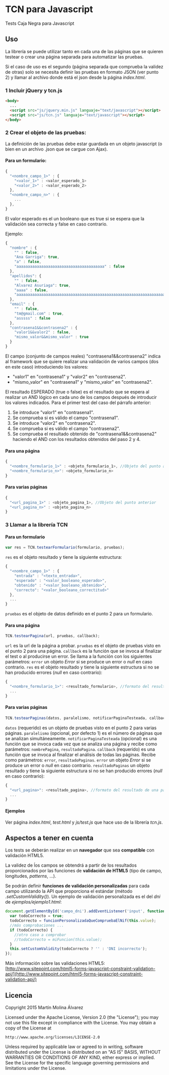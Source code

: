 # TCN para Javascript
Tests Caja Negra para Javascript

## Uso
La librería se puede utilizar tanto en cada una de las páginas que se quieren testear o crear una página separada para automatizar las pruebas.

Si el caso de uso es el segundo (página separada que comprueba la validez de otras) solo se necesita definir las pruebas en formato JSON (ver punto 2) y llamar al archivo donde está el json desde la página *index.html*.

### 1 Incluir jQuery y tcn.js
```html
<body>
  ...
  <script src="js/jquery.min.js" languaje="text/javascript"></script>
  <script src="js/tcn.js" languaje="text/javascript"></script>
</body>  
```

### 2 Crear el objeto de las pruebas:
La definición de las pruebas debe estar guardada en un objeto javascript (o bien en un archivo .json que se cargue con Ajax).

#### Para un formulario:
```javascript
{
  "<nombre_campo_1>" : {
    "<valor_1>" : <valor_esperado_1>
    "<valor_2>" : <valor_esperado_2>
  },
  "<nombre_campo_n>" : {
    ...
  },
}
```

El valor esperado es el un booleano que es true si se espera que la validación sea correcta y false en caso contrario.

Ejemplo:
```javascript
{
  "nombre" : {
    "" : false,
    "Ana Garriga": true,
    "a" : false,
    "aaaaaaaaaaaaaaaaaaaaaaaaaaaaaaaaaaaaaaa" : false
  },
  "apellidos": {
    "" : false,
    "Alvarez Asuriaga": true,
    "aaaa" : false,
    "aaaaaaaaaaaaaaaaaaaaaaaaaaaaaaaaaaaaaaaaaaaaaaaaaaaaaaaaaaaaaaaaaaaaaaaaaaaaaa" : false
  },
  "email" : {
    "" : false,
    "tm@gmail.com" : true,
    "asssss" : false
  },
  "contrasena1&&contrasena2" : {
    "valor1&&valor2" : false,
    "mismo_valor&&mismo_valor" : true
  }
}
```
El campo (conjunto de campos reales) "contrasena1&&contrasena2" indica al framework que se quiere realizar una validación de varios campos (dos en este caso) introduciendo los valores:

- "valor1" en "contrasena1" y "valor2" en "contrasena2".
- "mismo_valor" en "contrasena1" y "mismo_valor" en "contrasena2".

El resultado ESPERADO (true o false) es el resultado que se espera al realizar un AND lógico en cada uno de los campos después de introducir los valores indicados. Para el primer test del caso del párrafo anterior:

1. Se introduce "valor1" en "contrasena1".
2. Se comprueba si es válido el campo "contrasena1".
3. Se introduce "valor2" en "contrasena2".
4. Se comprueba si es válido el campo "contrasena2".
5. Se comprueba el resultado obtenido de "contrasena1&&contrasena2" haciendo el AND con los resultados obtenidos del paso 2 y 4.

#### Para una página
```javascript
{
  "<nombre_formulario_1>" : <objeto_formulario_1>, //Objeto del punto anterior
  "<nombre_formulario_n>": <objeto_formulario_n>
}
```

#### Para varias páginas
```javascript
{
  "<url_pagina_1>" : <objeto_pagina_1>, //Objeto del punto anterior
  "<url_pagina_n>" : <objeto_pagina_n>
}
```

### 3 Llamar a la librería TCN
#### Para un formulario
```javascript
var res = TCN.testearFormulario(formulario, pruebas);
```
`res` es el objeto resultado y tiene la siguiente estructura:
```javascript
{
  "<nombre_campo_1>" : {
    "entrada" : "<texto_entrada>",
    "esperado" : "<valor_booleano_esperado>",
    "obtenido" : "<valor_booleano_obtenido>",
    "correcto": "<valor_booleano_correctitud>"
  },
  ...
}
```

`pruebas` es el objeto de datos definido en el punto 2 para un formulario.

#### Para una página
```javascript
TCN.testearPagina(url, pruebas, callback);
```
`url` es la url de la página a probar.
`pruebas` es el objeto de pruebas visto en el punto 2 para una página.
`callback` es la función que se invoca al finalizar el test o al producirse un error. Se llama a la función con los siguientes parámetros:
`error` un objeto *Error* si se produce un error o *null* en caso contrario.
`res` es el objeto resultado y tiene la siguiente estructura si no se han producido errores (*null* en caso contrario):
```javascript
{
  "<nombre_formulario_1>": <resultado_formulario>, //formato del resultado del punto anterior
  ...
}
```
#### Para varias páginas
```javascript
TCN.testearPaginas(datos, paralelismo, notificarPaginaTesteada, callback);
```

`datos` (requerido) es un objeto de pruebas visto en el punto 2 para varias páginas.
`paralelismo` (opcional, por defecto 1) es el número de páginas que se analizan simultáneamente.
`notificarPaginaTesteada` (opcional) es una función que se invoca cada vez que se analiza una página y recibe como parámetros: `nombrePagina`, `resultadoPagina`.
`callback` (requerido) es una función que se invoca al finalizar el análisis de todas las páginas. Recibe como parámetros: `error`, `resultadoPaginas`.
`error` un objeto *Error* si se produce un error o *null* en caso contrario.
`resultadoPaginas` un objeto resultado y tiene la siguiente estructura si no se han producido errores (*null* en caso contrario):
```javascript
{
  "<url_pagina>": <resultado_pagina>, //formato del resultado de una página
  ...
}
```

#### Ejemplos
Ver página *index.html*, *test.html* y *js/test.js* que hace uso de la librería *tcn.js*.

## Aspectos a tener en cuenta
Los tests se deberán realizar en un **navegador** que sea **compatible** con validación HTML5.

La validez de ĺos campos se obtendrá a partir de los resultados proporcionados por las funciones de **validación de HTML5** (tipo de campo, longitudes, *patterns*, ...).

Se podrán definir **funciones de validación personalizadas** para  cada campo utilizando la API que proporciona el estándar (método *.setCustomValidity()*). Un ejemplo de validación personalizada es el del *dni* de *ejemplos/ejemplo1.html*:
```javascript
document.getElementById('campo_dni').addEventListener('input', function validarCampoDNI() {
  var todoCorrecto = true;
  todoCorrecto = funcionPersonalizadaQueCompruebaElNif(this.value);
  //más comprobaciones ...
  if (todoCorrecto) {
    //otro caso a comprobar
    //todoCorrecto = miFuncion(this.value);
  }
  this.setCustomValidity(todoCorrecto ? '' : 'DNI incorrecto');
});
```

Más información sobre las validaciones HTML5: [http://www.sitepoint.com/html5-forms-javascript-constraint-validation-api/](http://www.sitepoint.com/html5-forms-javascript-constraint-validation-api/)

## Licencia
Copyright 2015 Martín Molina Álvarez

Licensed under the Apache License, Version 2.0 (the "License");
you may not use this file except in compliance with the License.
You may obtain a copy of the License at

    http://www.apache.org/licenses/LICENSE-2.0

Unless required by applicable law or agreed to in writing, software
distributed under the License is distributed on an "AS IS" BASIS,
WITHOUT WARRANTIES OR CONDITIONS OF ANY KIND, either express or implied.
See the License for the specific language governing permissions and
limitations under the License.
